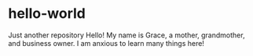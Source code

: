 # hello-world
Just another repository
Hello!  My name is Grace, a mother, grandmother, and business owner. I am anxious to learn many things here!

